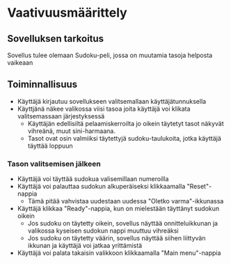 # Vaativuusmäärittely

## Sovelluksen tarkoitus

Sovellus tulee olemaan Sudoku-peli, jossa on muutamia tasoja helposta vaikeaan

## Toiminnallisuus

* Käyttäjä kirjautuu sovellukseen valitsemallaan käyttäjätunnuksella
* Käyttjänä näkee valikossa viisi tasoa joita käyttäjä voi klikata valitsemassaan järjestyksessä
  * Käyttäjän edellisiltä pelaamiskerroilta jo oikein täytetyt tasot näkyvät vihreänä, muut sini-harmaana.
  * Tasot ovat osin valmiiksi täytettyjä sudoku-taulukoita, jotka käyttäjä täyttää loppuun
  
  
### Tason valitsemisen jälkeen
* Käyttäjä voi täyttää sudokua valisemillaan numeroilla
* Käyttäjä voi palauttaa sudokun alkuperäiseksi klikkaamalla "Reset"-nappia
  * Tämä pitää vahvistaa uudestaan uudessa "Oletko varma"-ikkunassa
* Käyttäjä klikkaa "Ready"-nappia, kun on mielestään täyttänyt sudokun oikein
  * Jos sudoku on täytetty oikein, sovellus näyttää onnitteluikkunan ja valikossa kyseisen sudokun nappi muuttuu vihreäksi
  * Jos sudoku on täytetty väärin, sovellus näyttää siihen liittyvän ikkunan ja käyttäjä voi jatkaa yrittämistä
* Käyttäjä voi palata takaisin valikkoon klikkaamalla "Main menu"-nappia

